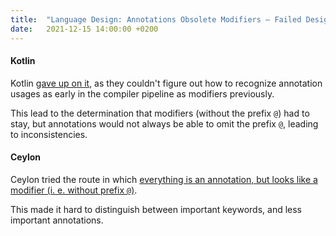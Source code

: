 ```yaml
---
title:  "Language Design: Annotations Obsolete Modifiers – Failed Design Attempts"
date:   2021-12-15 14:00:00 +0200
---
```


#### Kotlin

Kotlin [gave up on it](https://blog.jetbrains.com/kotlin/2015/08/modifiers-vs-annotations/), as they couldn't figure out
how to recognize annotation usages as early in the compiler pipeline as modifiers previously.

This lead to the determination that modifiers (without the prefix `@`) had to stay, but annotations would not always be
able to omit the prefix `@`, leading to inconsistencies.


#### Ceylon

Ceylon tried the route in which [everything is an annotation, but looks like a modifier (i. e. without prefix `@`)](https://ceylon-lang.org/documentation/1.3/reference/structure/annotation/).

This made it hard to distinguish between important keywords, and less important annotations.
